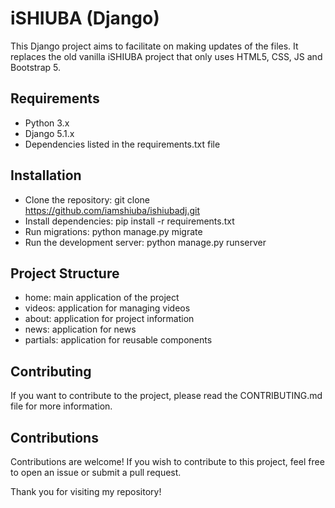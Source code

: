 # iSHIUBA (Django)

This Django project aims to facilitate on making updates of the files. It replaces the old vanilla iSHIUBA project that only uses HTML5, CSS, JS and Bootstrap 5.

## Requirements

- Python 3.x
- Django 5.1.x
- Dependencies listed in the requirements.txt file

## Installation

- Clone the repository: git clone https://github.com/iamshiuba/ishiubadj.git
- Install dependencies: pip install -r requirements.txt
- Run migrations: python manage.py migrate
- Run the development server: python manage.py runserver

## Project Structure

- home: main application of the project
- videos: application for managing videos
- about: application for project information
- news: application for news
- partials: application for reusable components

## Contributing

If you want to contribute to the project, please read the CONTRIBUTING.md file for more information.


## Contributions

Contributions are welcome! If you wish to contribute to this project, feel free to open an issue or submit a pull request.

Thank you for visiting my repository!
